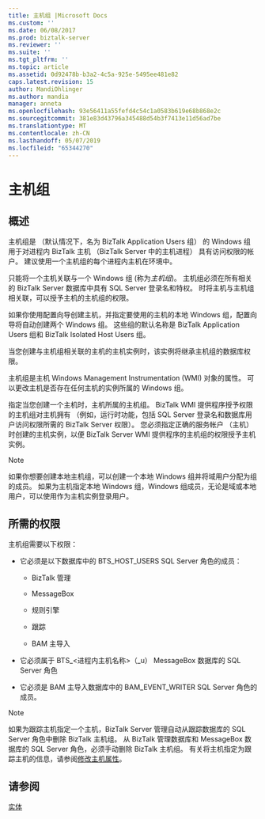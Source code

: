 ```yaml
---
title: 主机组 |Microsoft Docs
ms.custom: ''
ms.date: 06/08/2017
ms.prod: biztalk-server
ms.reviewer: ''
ms.suite: ''
ms.tgt_pltfrm: ''
ms.topic: article
ms.assetid: 0d92478b-b3a2-4c5a-925e-5495ee481e82
caps.latest.revision: 15
author: MandiOhlinger
ms.author: mandia
manager: anneta
ms.openlocfilehash: 93e56411a55fefd4c54c1a0583b619e68b868e2c
ms.sourcegitcommit: 381e83d43796a345488d54b3f7413e11d56ad7be
ms.translationtype: MT
ms.contentlocale: zh-CN
ms.lasthandoff: 05/07/2019
ms.locfileid: "65344270"
---
```

# <a name="host-groups"></a>主机组

## <a name="overview"></a>概述
主机组是 （默认情况下，名为 BizTalk Application Users 组） 的 Windows 组用于对进程内 BizTalk 主机 （BizTalk Server 中的主机进程） 具有访问权限的帐户。 建议使用一个主机组的每个进程内主机在环境中。  
  
 只能将一个主机关联与一个 Windows 组 (称为*主机组*)。 主机组必须在所有相关的 BizTalk Server 数据库中具有 SQL Server 登录名和特权。 时将主机与主机组相关联，可以授予主机的主机组的权限。  
  
 如果你使用配置向导创建主机，并指定要使用的主机的本地 Windows 组，配置向导将自动创建两个 Windows 组。 这些组的默认名称是 BizTalk Application Users 组和 BizTalk Isolated Host Users 组。  
  
 当您创建与主机组相关联的主机的主机实例时，该实例将继承主机组的数据库权限。  
  
 主机组是主机 Windows Management Instrumentation (WMI) 对象的属性。 可以更改主机是否存在任何主机的实例所属的 Windows 组。  
  
 指定当您创建一个主机时，主机所属的主机组。 BizTalk WMI 提供程序授予权限的主机组对主机拥有 （例如，运行时功能，包括 SQL Server 登录名和数据库用户访问权限所需的 BizTalk Server 权限）。 您必须指定正确的服务帐户 （主机） 时创建的主机实例，以便 BizTalk Server WMI 提供程序的主机组的权限授予主机实例。  
  
> [!NOTE]
>  如果你想要创建本地主机组，可以创建一个本地 Windows 组并将域用户分配为组的成员。 如果为主机指定本地 Windows 组，Windows 组成员，无论是域或本地用户，可以使用作为主机实例登录用户。  

## <a name="required-permissions"></a>所需的权限  
 主机组需要以下权限：  
  
-   它必须是以下数据库中的 BTS_HOST_USERS SQL Server 角色的成员：  
  
    -   BizTalk 管理 
  
    -   MessageBox  
  
    -   规则引擎  
  
    -   跟踪  
  
    -   BAM 主导入  
  
-   它必须属于 BTS_\<进程内主机名称\>（_u） MessageBox 数据库的 SQL Server 角色  
  
-   它必须是 BAM 主导入数据库中的 BAM_EVENT_WRITER SQL Server 角色的成员。  
  
> [!NOTE]
>  如果为跟踪主机指定一个主机，BizTalk Server 管理自动从跟踪数据库的 SQL Server 角色中删除 BizTalk 主机组。 从 BizTalk 管理数据库和 MessageBox 数据库的 SQL Server 角色，必须手动删除 BizTalk 主机组。 有关将主机指定为跟踪主机的信息，请参阅[修改主机属性](../core/how-to-modify-host-properties.md)。  
  
## <a name="see-also"></a>请参阅  
 [实体](../core/entities.md)